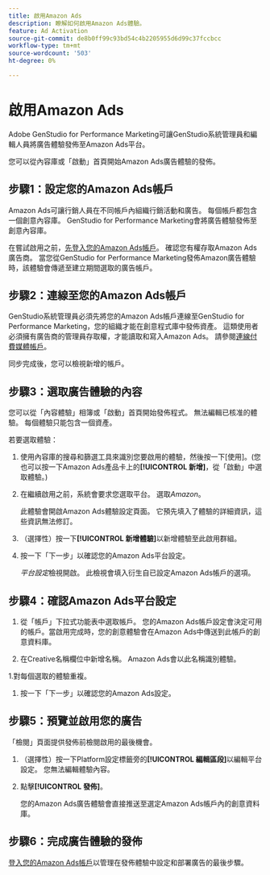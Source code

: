 ```yaml
---
title: 啟用Amazon Ads
description: 瞭解如何啟用Amazon Ads體驗。
feature: Ad Activation
source-git-commit: de8b0ff99c93bd54c4b2205955d6d99c37fccbcc
workflow-type: tm+mt
source-wordcount: '503'
ht-degree: 0%

---
```


# 啟用Amazon Ads

Adobe GenStudio for Performance Marketing可讓GenStudio系統管理員和編輯人員將廣告體驗發佈至Amazon Ads平台。

您可以從內容庫或「啟動」首頁開始Amazon Ads廣告體驗的發佈。

## 步驟1：設定您的Amazon Ads帳戶

Amazon Ads可讓行銷人員在不同帳戶內組織行銷活動和廣告。 每個帳戶都包含一個創意內容庫。 GenStudio for Performance Marketing會將廣告體驗發佈至創意內容庫。

在嘗試啟用之前，[先登入您的Amazon Ads帳戶][1]。 確認您有權存取Amazon Ads廣告商。 當您從GenStudio for Performance Marketing發佈Amazon廣告體驗時，該體驗會傳遞至建立期間選取的廣告帳戶。

## 步驟2：連線至您的Amazon Ads帳戶

GenStudio系統管理員必須先將您的Amazon Ads帳戶連線至GenStudio for Performance Marketing，您的組織才能在創意程式庫中發佈資產。 這類使用者必須擁有廣告商的管理員存取權，才能讀取和寫入Amazon Ads。 請參閱[連線付費媒體帳戶][2]。

同步完成後，您可以檢視新增的帳戶。

## 步驟3：選取廣告體驗的內容

您可以從「內容體驗」相簿或「啟動」首頁開始發佈程式。 無法編輯已核准的體驗。 每個體驗只能包含一個資產。

若要選取體驗：

1. 使用內容庫的搜尋和篩選工具來識別您要啟用的體驗，然後按一下[使用]。**&#x200B;** (您也可以按一下Amazon Ads產品卡上的&#x200B;**[!UICONTROL 新增]**，從「啟動」中選取體驗。)

1. 在繼續啟用之前，系統會要求您選取平台。 選取&#x200B;_Amazon_。

   此體驗會開啟Amazon Ads體驗設定頁面。 它預先填入了體驗的詳細資訊，這些資訊無法修訂。

1. （選擇性）按一下&#x200B;**[!UICONTROL 新增體驗]**&#x200B;以新增體驗至此啟用群組。

1. 按一下「下一步&#x200B;**&#x200B;**」以確認您的Amazon Ads平台設定。

   _平台設定_&#x200B;檢視開啟。 此檢視會填入衍生自已設定Amazon Ads帳戶的選項。

## 步驟4：確認Amazon Ads平台設定

1. 從「帳戶」下拉式功能表中選取帳戶。 您的Amazon Ads帳戶設定會決定可用的帳戶。當啟用完成時，您的創意體驗會在Amazon Ads中傳送到此帳戶的創意資料庫。

1. 在Creative名稱欄位中新增名稱。 Amazon Ads會以此名稱識別體驗。

1.對每個選取的體驗重複。

1. 按一下「下一步&#x200B;**&#x200B;**」以確認您的Amazon Ads設定。

## 步驟5：預覽並啟用您的廣告

「檢閱」頁面提供發佈前檢閱啟用的最後機會。

1. （選擇性）按一下Platform設定標籤旁的&#x200B;**[!UICONTROL 編輯區段]**&#x200B;以編輯平台設定。 您無法編輯體驗內容。

1. 點擊&#x200B;**[!UICONTROL 發佈]**。

   您的Amazon Ads廣告體驗會直接推送至選定Amazon Ads帳戶內的創意資料庫。

## 步驟6：完成廣告體驗的發佈

[登入您的Amazon Ads帳戶][1]以管理在發佈體驗中設定和部署廣告的最後步驟。

[1]: https://advertising.amazon.com/
[2]: /help/user-guide/connectors/connect-channel.md
